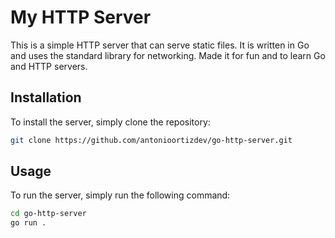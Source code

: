 # My HTTP Server
This is a simple HTTP server that can serve static files. It is written in Go and uses the standard library for networking.
Made it for fun and to learn Go and HTTP servers.

## Installation
To install the server, simply clone the repository:
```bash
git clone https://github.com/antonioortizdev/go-http-server.git
```

## Usage
To run the server, simply run the following command:
```bash
cd go-http-server
go run .
```

